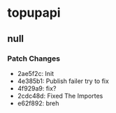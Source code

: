 # topupapi

## null

### Patch Changes

- 2ae5f2c: Init
- 4e385b1: Publish failer try to fix
- 4f929a9: fix?
- 2cdc48d: Fixed The Importes
- e62f892: breh

